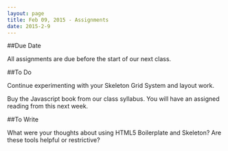 ```yaml
---
layout: page
title: Feb 09, 2015 - Assignments
date: 2015-2-9
---
```


##Due Date

All assignments are due before the start of our next class.

##To Do

Continue experimenting with your Skeleton Grid System and layout work.

Buy the Javascript book from our class syllabus.  You will have an assigned reading from this next week.

##To Write

What were your thoughts about using HTML5 Boilerplate and Skeleton?  Are these tools helpful or restrictive?
